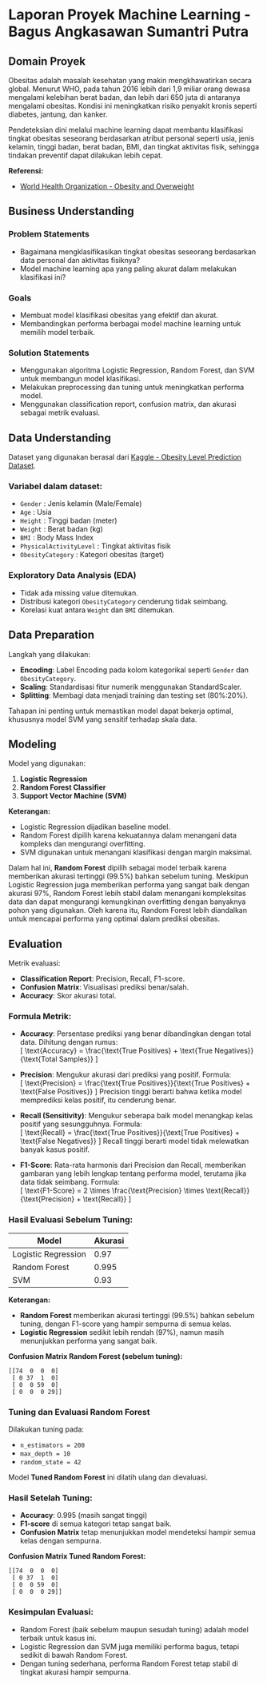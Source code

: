 # Laporan Proyek Machine Learning - Bagus Angkasawan Sumantri Putra

## Domain Proyek

Obesitas adalah masalah kesehatan yang makin mengkhawatirkan secara global. Menurut WHO, pada tahun 2016 lebih dari 1,9 miliar orang dewasa mengalami kelebihan berat badan, dan lebih dari 650 juta di antaranya mengalami obesitas. Kondisi ini meningkatkan risiko penyakit kronis seperti diabetes, jantung, dan kanker.

Pendeteksian dini melalui machine learning dapat membantu klasifikasi tingkat obesitas seseorang berdasarkan atribut personal seperti usia, jenis kelamin, tinggi badan, berat badan, BMI, dan tingkat aktivitas fisik, sehingga tindakan preventif dapat dilakukan lebih cepat.

**Referensi:**
- [World Health Organization - Obesity and Overweight](https://www.who.int/news-room/fact-sheets/detail/obesity-and-overweight)

## Business Understanding

### Problem Statements
- Bagaimana mengklasifikasikan tingkat obesitas seseorang berdasarkan data personal dan aktivitas fisiknya?
- Model machine learning apa yang paling akurat dalam melakukan klasifikasi ini?

### Goals
- Membuat model klasifikasi obesitas yang efektif dan akurat.
- Membandingkan performa berbagai model machine learning untuk memilih model terbaik.

### Solution Statements
- Menggunakan algoritma Logistic Regression, Random Forest, dan SVM untuk membangun model klasifikasi.
- Melakukan preprocessing dan tuning untuk meningkatkan performa model.
- Menggunakan classification report, confusion matrix, dan akurasi sebagai metrik evaluasi.

## Data Understanding

Dataset yang digunakan berasal dari [Kaggle - Obesity Level Prediction Dataset](https://www.kaggle.com/datasets/mrsimple07/obesity-prediction).

### Variabel dalam dataset:
- `Gender` : Jenis kelamin (Male/Female)
- `Age` : Usia
- `Height` : Tinggi badan (meter)
- `Weight` : Berat badan (kg)
- `BMI` : Body Mass Index
- `PhysicalActivityLevel` : Tingkat aktivitas fisik
- `ObesityCategory` : Kategori obesitas (target)

### Exploratory Data Analysis (EDA)
- Tidak ada missing value ditemukan.
- Distribusi kategori `ObesityCategory` cenderung tidak seimbang.
- Korelasi kuat antara `Weight` dan `BMI` ditemukan.

## Data Preparation

Langkah yang dilakukan:
- **Encoding**: Label Encoding pada kolom kategorikal seperti `Gender` dan `ObesityCategory`.
- **Scaling**: Standardisasi fitur numerik menggunakan StandardScaler.
- **Splitting**: Membagi data menjadi training dan testing set (80%:20%).

Tahapan ini penting untuk memastikan model dapat bekerja optimal, khususnya model SVM yang sensitif terhadap skala data.

## Modeling

Model yang digunakan:
1. **Logistic Regression**
2. **Random Forest Classifier**
3. **Support Vector Machine (SVM)**

**Keterangan:**
- Logistic Regression dijadikan baseline model.
- Random Forest dipilih karena kekuatannya dalam menangani data kompleks dan mengurangi overfitting.
- SVM digunakan untuk menangani klasifikasi dengan margin maksimal.

Dalam hal ini, **Random Forest** dipilih sebagai model terbaik karena memberikan akurasi tertinggi (99.5%) bahkan sebelum tuning. Meskipun Logistic Regression juga memberikan performa yang sangat baik dengan akurasi 97%, Random Forest lebih stabil dalam menangani kompleksitas data dan dapat mengurangi kemungkinan overfitting dengan banyaknya pohon yang digunakan. Oleh karena itu, Random Forest lebih diandalkan untuk mencapai performa yang optimal dalam prediksi obesitas.

## Evaluation

Metrik evaluasi:
- **Classification Report**: Precision, Recall, F1-score.
- **Confusion Matrix**: Visualisasi prediksi benar/salah.
- **Accuracy**: Skor akurasi total.

### Formula Metrik:
- **Accuracy**: Persentase prediksi yang benar dibandingkan dengan total data. Dihitung dengan rumus:  
  \[
  \text{Accuracy} = \frac{\text{True Positives} + \text{True Negatives}}{\text{Total Samples}}
  \]

- **Precision**: Mengukur akurasi dari prediksi yang positif. Formula:  
  \[
  \text{Precision} = \frac{\text{True Positives}}{\text{True Positives} + \text{False Positives}}
  \]
  Precision tinggi berarti bahwa ketika model memprediksi kelas positif, itu cenderung benar.

- **Recall (Sensitivity)**: Mengukur seberapa baik model menangkap kelas positif yang sesungguhnya. Formula:  
  \[
  \text{Recall} = \frac{\text{True Positives}}{\text{True Positives} + \text{False Negatives}}
  \]
  Recall tinggi berarti model tidak melewatkan banyak kasus positif.

- **F1-Score**: Rata-rata harmonis dari Precision dan Recall, memberikan gambaran yang lebih lengkap tentang performa model, terutama jika data tidak seimbang. Formula:  
  \[
  \text{F1-Score} = 2 \times \frac{\text{Precision} \times \text{Recall}}{\text{Precision} + \text{Recall}}
  \]
  
### Hasil Evaluasi Sebelum Tuning:
| Model               | Akurasi |
|---------------------|---------|
| Logistic Regression | 0.97    |
| Random Forest       | 0.995   |
| SVM                 | 0.93    |

**Keterangan:**
- **Random Forest** memberikan akurasi tertinggi (99.5%) bahkan sebelum tuning, dengan F1-score yang hampir sempurna di semua kelas.
- **Logistic Regression** sedikit lebih rendah (97%), namun masih menunjukkan performa yang sangat baik.

**Confusion Matrix Random Forest (sebelum tuning):**
```
[[74  0  0  0]
 [ 0 37  1  0]
 [ 0  0 59  0]
 [ 0  0  0 29]]
```

### Tuning dan Evaluasi Random Forest

Dilakukan tuning pada:
- `n_estimators = 200`
- `max_depth = 10`
- `random_state = 42`

Model **Tuned Random Forest** ini dilatih ulang dan dievaluasi.

### Hasil Setelah Tuning:
- **Accuracy**: 0.995 (masih sangat tinggi)
- **F1-score** di semua kategori tetap sangat baik.
- **Confusion Matrix** tetap menunjukkan model mendeteksi hampir semua kelas dengan sempurna.

**Confusion Matrix Tuned Random Forest:**
```
[[74  0  0  0]
 [ 0 37  1  0]
 [ 0  0 59  0]
 [ 0  0  0 29]]
```

### Kesimpulan Evaluasi:
- Random Forest (baik sebelum maupun sesudah tuning) adalah model terbaik untuk kasus ini.
- Logistic Regression dan SVM juga memiliki performa bagus, tetapi sedikit di bawah Random Forest.
- Dengan tuning sederhana, performa Random Forest tetap stabil di tingkat akurasi hampir sempurna.